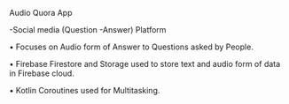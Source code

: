 Audio Quora App

-Social media (Question -Answer) Platform

• Focuses on Audio form of Answer to Questions asked by People.

• Firebase Firestore and Storage used to store text and audio form of
data in Firebase cloud.

• Kotlin Coroutines used for Multitasking.

